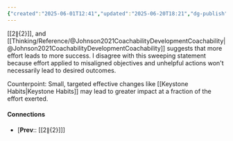 ```yaml
---
{"created":"2025-06-01T12:41","updated":"2025-06-20T18:21","dg-publish":true,"dg-path":"Zettels/(3B5B2) Effort doesn't always lead to success.md","permalink":"/zettels/3-b5-b2-effort-doesn-t-always-lead-to-success/","dgPassFrontmatter":true,"noteIcon":"1"}
---
```


[[${2}\|${2}]], and [[Thinking/Reference/@Johnson2021CoachabilityDevelopmentCoachability\|@Johnson2021CoachabilityDevelopmentCoachability]] suggests that more effort leads to more success. I disagree with this sweeping statement because effort applied to misaligned objectives and unhelpful actions won't necessarily lead to desired outcomes. 

Counterpoint: Small, targeted effective changes like [[Keystone Habits\|Keystone Habits]] may lead to greater impact at a fraction of the effort exerted. 

#### Connections
- [**Prev**:: [[${2}\|${2}]]] 